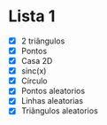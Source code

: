 # Lista 1
- [x] 2 triângulos
- [x] Pontos
- [x] Casa 2D
- [x] sinc(x)
- [x] Círculo
- [x] Pontos aleatorios
- [x] Linhas aleatorias
- [x] Triângulos aleatorios
